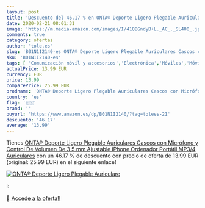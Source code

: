```yaml
---
layout: post
title: 'Descuento del 46.17 % en ONTA® Deporte Ligero Plegable Auriculare'
date: 2020-02-21 08:01:31
image: 'https://m.media-amazon.com/images/I/41QBGndyB+L._AC_._SL400_.jpg'
comments: true
category: ofertas
author: 'tole.es'
slug: 'B01N1I2140-es ONTA® Deporte Ligero Plegable Auriculares Cascos con...'
sku: 'B01N1I2140-es'
tags: [ 'Comunicación móvil y accesorios','Electrónica','Móviles','Móviles y smartphones libres','iphone', ]
actualPrice: 13.99 EUR
currency: EUR
price: 13.99
comparePrice: 25.99 EUR
prodname: 'ONTA® Deporte Ligero Plegable Auriculares Cascos con Micrófono y Control De Volumen De 3 5 mm Ajustable iPhone Ordenador Portátil MP3/4 Auriculares'
country: 'es'
flag: '🇪🇸'
brand: ''
buyurl: 'https://www.amazon.es/dp/B01N1I2140/?tag=tolees-21'
descuento: '46.17'
average: '13.99'
---
```


Tienes [ONTA® Deporte Ligero Plegable Auriculares Cascos con Micrófono y Control De Volumen De 3 5 mm Ajustable iPhone Ordenador Portátil MP3/4 Auriculares](https://www.amazon.es/dp/B01N1I2140/?tag=tolees-21) con un 46.17 % de descuento con precio de oferta de 13.99 EUR (original: 25.99 EUR) en el siguiente enlace!

[![ONTA® Deporte Ligero Plegable Auriculare](https://m.media-amazon.com/images/I/41QBGndyB+L._AC_._SL400_.jpg)](https://www.amazon.es/dp/B01N1I2140/?tag=tolees-21)

ℹ️:


[🛒 Accede a la oferta!!](https://www.amazon.es/dp/B01N1I2140/?tag=tolees-21)
